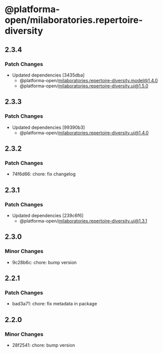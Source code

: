 # @platforma-open/milaboratories.repertoire-diversity

## 2.3.4

### Patch Changes

- Updated dependencies [3435dba]
  - @platforma-open/milaboratories.repertoire-diversity.model@1.4.0
  - @platforma-open/milaboratories.repertoire-diversity.ui@1.5.0

## 2.3.3

### Patch Changes

- Updated dependencies [99390b3]
  - @platforma-open/milaboratories.repertoire-diversity.ui@1.4.0

## 2.3.2

### Patch Changes

- 74f6d66: chore: fix changelog

## 2.3.1

### Patch Changes

- Updated dependencies [239c6f6]
  - @platforma-open/milaboratories.repertoire-diversity.ui@1.3.1

## 2.3.0

### Minor Changes

- 9c28b6c: chore: bump version

## 2.2.1

### Patch Changes

- bad3a71: chore: fix metadata in package

## 2.2.0

### Minor Changes

- 28f2541: chore: bump version
